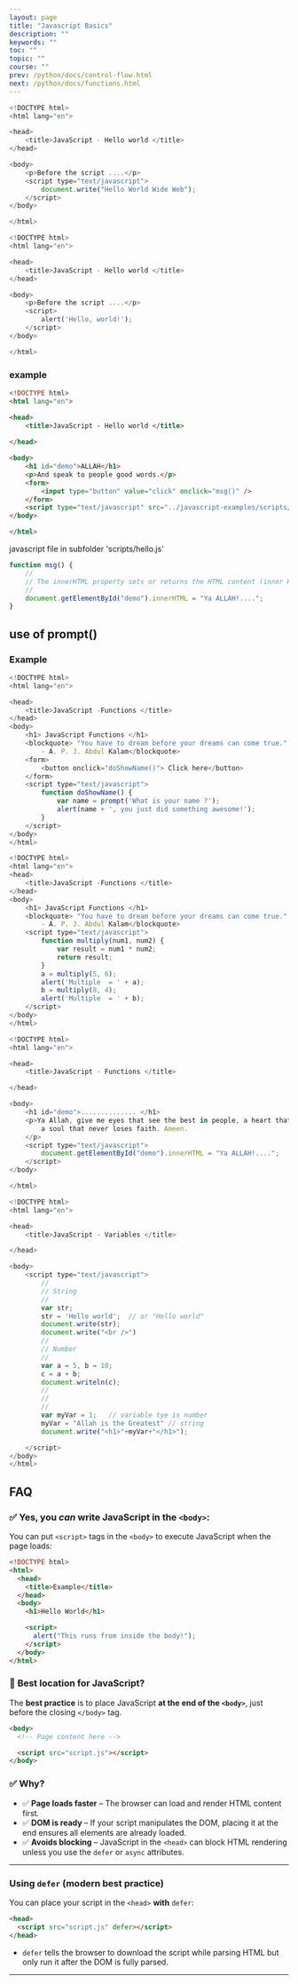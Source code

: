 ```yaml
---
layout: page
title: "Javascript Basics" 
description: ""  
keywords: ""
toc: ""
topic: ""
course: ""
prev: /python/docs/control-flow.html
next: /python/docs/functions.html
---
```


```javascript
<!DOCTYPE html>
<html lang="en">

<head>
    <title>JavaScript - Hello world </title>
</head>

<body>
    <p>Before the script ....</p>
    <script type="text/javascript">
        document.write("Hello World Wide Web");
    </script>
</body>

</html>
```

```javascript
<!DOCTYPE html>
<html lang="en">

<head>
    <title>JavaScript - Hello world </title>
</head>

<body>
    <p>Before the script ....</p>
    <script>
        alert('Hello, world!');
    </script>
</body>

</html>
```

### example

```html
<!DOCTYPE html>
<html lang="en">

<head>
    <title>JavaScript - Hello world </title>
    
</head>

<body>
    <h1 id="demo">ALLAH</h1>
    <p>And speak to people good words.</p>
    <form>
        <input type="button" value="click" onclick="msg()" />
    </form>
    <script type="text/javascript" src="../javascript-examples/scripts/hello.js"></script>
</body>

</html>
```

javascript file in subfolder 'scripts/hello.js'

```javascript
function msg() {
    //
    // The innerHTML property sets or returns the HTML content (inner HTML) of an element.
    //
    document.getElementById("demo").innerHTML = "Ya ALLAH!....";
}  
```

## use of prompt()

### Example

```javascript
<!DOCTYPE html>
<html lang="en">

<head>
    <title>JavaScript -Functions </title>
</head>
<body>
    <h1> JavaScript Functions </h1>
    <blockquote> "You have to dream before your dreams can come true." 
        - A. P. J. Abdul Kalam</blockquote>
    <form>
        <button onclick="doShowName()"> Click here</button>
    </form>
    <script type="text/javascript">
        function doShowName() {
            var name = prompt('What is your name ?');
            alert(name + ', you just did something awesome!');
        }
    </script>
</body>
</html>
```

```javascript
<!DOCTYPE html>
<html lang="en">
<head>
    <title>JavaScript -Functions </title>
</head>
<body>
    <h1> JavaScript Functions </h1>
    <blockquote> "You have to dream before your dreams can come true." 
        - A. P. J. Abdul Kalam</blockquote>
    <script type="text/javascript">
        function multiply(num1, num2) {
            var result = num1 * num2;
            return result;
        }
        a = multiply(5, 6);
        alert('Multiple  = ' + a);
        b = multiply(8, 4);
        alert('Multiple  = ' + b);
    </script> 
</body>
</html>
```

```javascript
<!DOCTYPE html>
<html lang="en">

<head>
    <title>JavaScript - Functions </title>

</head>

<body>
    <h1 id="demo">.............. </h1>
    <p>Ya Allah, give me eyes that see the best in people, a heart that forgives the worst, a mind that forgets the bad, and
        a soul that never loses faith. Ameen.
    </p>
    <script type="text/javascript">
        document.getElementById("demo").innerHTML = "Ya ALLAH!....";
    </script>
</body>

</html>
```

```javascript
<!DOCTYPE html>
<html lang="en">

<head>
    <title>JavaScript - Variables </title>

</head>

<body>
    <script type="text/javascript">
        //
        // String
        //
        var str;
        str = 'Hello world';  // or "Hello world"
        document.write(str);
        document.write("<br />")
        //
        // Number
        //
        var a = 5, b = 10;
        c = a + b;
        document.writeln(c);
        //
        //
        //
        var myVar = 1;   // variable tye is number
        myVar = "Allah is the Greatest" // string
        document.write("<h1>"+myVar+"</h1>");

    </script>
</body>
</html>
```

## FAQ 

### ✅ Yes, you *can* write JavaScript in the `<body>`:
You can put `<script>` tags in the `<body>` to execute JavaScript when the page loads:

```html
<!DOCTYPE html>
<html>
  <head>
    <title>Example</title>
  </head>
  <body>
    <h1>Hello World</h1>

    <script>
      alert("This runs from inside the body!");
    </script>
  </body>
</html>
```

### 📍 **Best location for JavaScript?**
The **best practice** is to place JavaScript **at the end of the `<body>`**, just before the closing `</body>` tag.

```html
<body>
  <!-- Page content here -->

  <script src="script.js"></script>
</body>
```

### ✅ Why?
- ✅ **Page loads faster** – The browser can load and render HTML content first.
- ✅ **DOM is ready** – If your script manipulates the DOM, placing it at the end ensures all elements are already loaded.
- ✅ **Avoids blocking** – JavaScript in the `<head>` can block HTML rendering unless you use the `defer` or `async` attributes.

---

### Using `defer` (modern best practice)

You can place your script in the `<head>` **with** `defer`:

```html
<head>
  <script src="script.js" defer></script>
</head>
```

- `defer` tells the browser to download the script while parsing HTML but only run it after the DOM is fully parsed.

---
